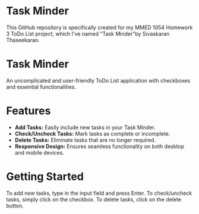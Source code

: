 # Task Minder

This GitHub repository is specifically created for my MMED 1054 Homework 3 ToDo List project, which I've named "Task Minder"by Sivaskaran Thaseekaran.

# Task Minder

An uncomplicated and user-friendly ToDo List application with checkboxes and essential functionalities.

# Features

- **Add Tasks:** Easily include new tasks in your Task Minder.
- **Check/Uncheck Tasks:** Mark tasks as complete or incomplete.
- **Delete Tasks:** Eliminate tasks that are no longer required.
- **Responsive Design:** Ensures seamless functionality on both desktop and mobile devices.

# Getting Started

To add new tasks, type in the input field and press Enter.
To check/uncheck tasks, simply click on the checkbox.
To delete tasks, click on the delete button.
